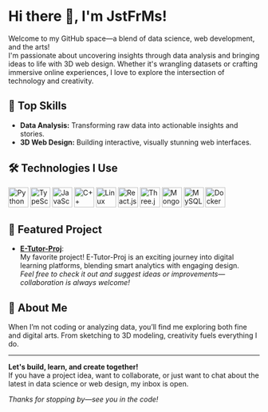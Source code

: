 # Hi there 👋, I'm JstFrMs!

Welcome to my GitHub space—a blend of data science, web development, and the arts!  
I'm passionate about uncovering insights through data analysis and bringing ideas to life with 3D web design. Whether it's wrangling datasets or crafting immersive online experiences, I love to explore the intersection of technology and creativity.

## 🚀 Top Skills
- **Data Analysis:** Transforming raw data into actionable insights and stories.
- **3D Web Design:** Building interactive, visually stunning web interfaces.

## 🛠️ Technologies I Use

<p align="left">
  <img src="https://cdn.jsdelivr.net/gh/devicons/devicon/icons/python/python-original.svg" alt="Python" width="40" height="40"/>
  <img src="https://cdn.jsdelivr.net/gh/devicons/devicon/icons/typescript/typescript-original.svg" alt="TypeScript" width="40" height="40"/>
  <img src="https://cdn.jsdelivr.net/gh/devicons/devicon/icons/javascript/javascript-original.svg" alt="JavaScript" width="40" height="40"/>
  <img src="https://cdn.jsdelivr.net/gh/devicons/devicon/icons/cplusplus/cplusplus-original.svg" alt="C++" width="40" height="40"/>
  <img src="https://cdn.jsdelivr.net/gh/devicons/devicon/icons/linux/linux-original.svg" alt="Linux" width="40" height="40"/>
  <img src="https://cdn.jsdelivr.net/gh/devicons/devicon/icons/react/react-original.svg" alt="React.js" width="40" height="40"/>
  <img src="https://cdn.jsdelivr.net/gh/devicons/devicon/icons/threejs/threejs-original.svg" alt="Three.js" width="40" height="40"/>
  <img src="https://cdn.jsdelivr.net/gh/devicons/devicon/icons/mongodb/mongodb-original.svg" alt="MongoDB" width="40" height="40"/>
  <img src="https://cdn.jsdelivr.net/gh/devicons/devicon/icons/mysql/mysql-original.svg" alt="MySQL" width="40" height="40"/>
  <img src="https://cdn.jsdelivr.net/gh/devicons/devicon/icons/docker/docker-original.svg" alt="Docker" width="40" height="40"/>
</p>

## 🌟 Featured Project

- [**E-Tutor-Proj**](https://github.com/JstFrMs/E-Tutor-Proj):  
  My favorite project! E-Tutor-Proj is an exciting journey into digital learning platforms, blending smart analytics with engaging design.  
  *Feel free to check it out and suggest ideas or improvements—collaboration is always welcome!*

## 🎨 About Me

When I’m not coding or analyzing data, you’ll find me exploring both fine and digital arts. From sketching to 3D modeling, creativity fuels everything I do.

---

**Let's build, learn, and create together!**  
If you have a project idea, want to collaborate, or just want to chat about the latest in data science or web design, my inbox is open.

*Thanks for stopping by—see you in the code!*
